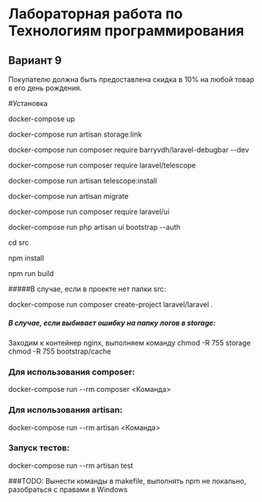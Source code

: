 # Лабораторная работа по Технологиям программирования
## Вариант 9
Покупателю должна быть предоставлена скидка в 10% на любой
товар в его день рождения.

#Установка

docker-compose up

docker-compose run artisan storage:link

docker-compose run composer require barryvdh/laravel-debugbar --dev

docker-compose run composer require laravel/telescope

docker-compose run artisan telescope:install

docker-compose run artisan migrate

docker-compose run composer require laravel/ui

docker-compose run php artisan ui bootstrap --auth

cd src

npm install

npm run build

#####В случае, если в проекте нет папки src:

docker-compose run composer create-project laravel/laravel .

##### В случае, если выбивает ошибку на папку логов в storage:
Заходим к контейнер nginx, выполняем команду
chmod -R 755 storage
chmod -R 755 bootstrap/cache

### Для использования composer:
docker-compose run --rm composer <Команда>
### Для использования artisan:
docker-compose run --rm artisan <Команда>
### Запуск тестов:
docker-compose run --rm artisan test

###TODO: Вынести команды в makefile, выполнять npm не локально, разобраться с правами в Windows
